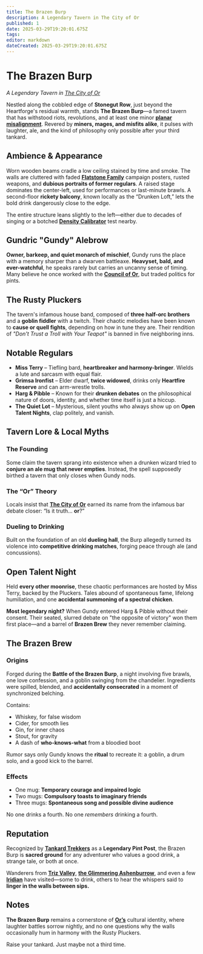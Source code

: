 ```yaml
---
title: The Brazen Burp
description: A Legendary Tavern in The City of Or
published: 1
date: 2025-03-29T19:20:01.675Z
tags: 
editor: markdown
dateCreated: 2025-03-29T19:20:01.675Z
---
```


# The Brazen Burp  
*A Legendary Tavern in [The City of Or](/i/11)*

Nestled along the cobbled edge of **Stonegut Row**, just beyond the Heartforge's residual warmth, stands **The Brazen Burp**—a famed tavern that has withstood riots, revolutions, and at least one minor **[planar misalignment](/i/10)**. Revered by **miners, mages, and misfits alike**, it pulses with laughter, ale, and the kind of philosophy only possible after your third tankard.

## Ambience & Appearance  
Worn wooden beams cradle a low ceiling stained by time and smoke. The walls are cluttered with faded **[Flatstone Family](/i/11)** campaign posters, rusted weapons, and **dubious portraits of former regulars**. A raised stage dominates the center-left, used for performances or last-minute brawls. A second-floor **rickety balcony**, known locally as the “Drunken Loft,” lets the bold drink dangerously close to the edge.

The entire structure leans slightly to the left—either due to decades of singing or a botched **[Density Calibrator](/i/10)** test nearby.

## Gundric "Gundy" Alebrow  
**Owner, barkeep, and quiet monarch of mischief**, Gundy runs the place with a memory sharper than a dwarven battleaxe. **Heavyset, bald, and ever-watchful**, he speaks rarely but carries an uncanny sense of timing. Many believe he once worked with the **[Council of Or](/i/11)**, but traded politics for pints.

## The Rusty Pluckers  
The tavern's infamous house band, composed of **three half-orc brothers** and a **goblin fiddler** with a twitch. Their chaotic melodies have been known to **cause or quell fights**, depending on how in tune they are. Their rendition of *"Don't Trust a Troll with Your Teapot"* is banned in five neighboring inns.

## Notable Regulars  
- **Miss Terry** – Tiefling bard, **heartbreaker and harmony-bringer**. Wields a lute and sarcasm with equal flair.  
- **Grimsa Ironfist** – Elder dwarf, **twice widowed**, drinks only **Heartfire Reserve** and can arm-wrestle trolls.  
- **Harg & Pibble** – Known for their **drunken debates** on the philosophical nature of doors, identity, and whether time itself is just a hiccup.  
- **The Quiet Lot** – Mysterious, silent youths who always show up on **Open Talent Nights**, clap politely, and vanish.

## Tavern Lore & Local Myths  

### The Founding  
Some claim the tavern sprang into existence when a drunken wizard tried to **conjure an ale mug that never empties**. Instead, the spell supposedly birthed a tavern that only closes when Gundy nods.

### The “Or” Theory  
Locals insist that **[The City of Or](/i/11)** earned its name from the infamous bar debate closer: “Is it truth… **or**?”

### Dueling to Drinking  
Built on the foundation of an old **dueling hall**, the Burp allegedly turned its violence into **competitive drinking matches**, forging peace through ale (and concussions).

## Open Talent Night  
Held **every other moonrise**, these chaotic performances are hosted by Miss Terry, backed by the Pluckers. Tales abound of spontaneous fame, lifelong humiliation, and one **accidental summoning of a spectral chicken**.

**Most legendary night?** When Gundy entered Harg & Pibble without their consent. Their seated, slurred debate on "the opposite of victory" won them first place—and a barrel of **Brazen Brew** they never remember claiming.

## The Brazen Brew  

### Origins  
Forged during the **Battle of the Brazen Burp**, a night involving five brawls, one love confession, and a goblin swinging from the chandelier. Ingredients were spilled, blended, and **accidentally consecrated** in a moment of synchronized belching.  

Contains:
- Whiskey, for false wisdom  
- Cider, for smooth lies  
- Gin, for inner chaos  
- Stout, for gravity  
- A dash of **who-knows-what** from a bloodied boot  

Rumor says only Gundy knows the **ritual** to recreate it: a goblin, a drum solo, and a good kick to the barrel.

### Effects  
- One mug: **Temporary courage and impaired logic**  
- Two mugs: **Compulsory toasts to imaginary friends**  
- Three mugs: **Spontaneous song and possible divine audience**

No one drinks a fourth. No one *remembers* drinking a fourth.

## Reputation  
Recognized by **[Tankard Trekkers](/i/19)** as a **Legendary Pint Post**, the Brazen Burp is **sacred ground** for any adventurer who values a good drink, a strange tale, or both at once.

Wanderers from **[Triz Valley](/i/24)**, **[the Glimmering Ashenburrow](/i/11)**, and even a few **[Iridian](/i/19)** have visited—some to drink, others to hear the whispers said to **linger in the walls between sips.**

## Notes

**The Brazen Burp** remains a cornerstone of **[Or’s](/i/11)** cultural identity, where laughter battles sorrow nightly, and no one questions why the walls occasionally hum in harmony with the Rusty Pluckers.

Raise your tankard. Just maybe not a third time.
